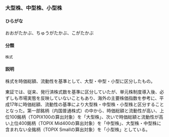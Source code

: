 <div style="display:none;">

## [あ行](securities-terms?id=あ行)

</div>

### 大型株、中型株、小型株

#### ひらがな

おおがたかぶ、ちゅうがたかぶ、こがたかぶ

#### 分類

`株式`

#### 説明

株式を時価総額、流動性を基準として、大型・中型・小型に区分したもの。
東証では、従来、発行済株式数を基準に区分していたが、単元株制度導入後、必ずしも市場実態を反映していないこともあり、海外の主要株価指数を参考に、平成17年に時価総額、流動性の基準により大型株・中型株・小型株と区分することとなった。第一部銘柄（内国普通株式）の中から、時価総額と流動性が高い、上位100銘柄（TOPIX100の算出対象）を「大型株」、次いで時価総額と流動性が高い上位400銘柄（TOPIX Mid400の算出対象）を「中型株」、大型株・中型株に含まれない全銘柄（TOPIX Smallの算出対象）を「小型株」としている。

<div style="display:none;">

## [か行](securities-terms?id=か行)
## [さ行](securities-terms?id=さ行)
## [た行](securities-terms?id=た行)
## [な行](securities-terms?id=な行)
## [は行](securities-terms?id=は行)
## [ま行](securities-terms?id=ま行)
## [や行](securities-terms?id=や行)
## [ら行](securities-terms?id=ら行)
## [わ行](securities-terms?id=わ行)
## [英数字・記号](securities-terms?id=英数字・記号)

</div>

